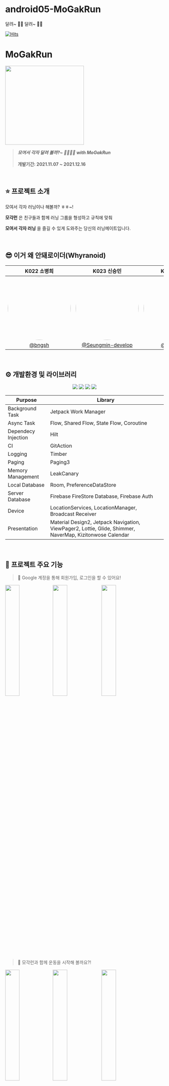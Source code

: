 # android05-MoGakRun
달려~ 🏃‍♀️ 달려~ 🏃‍♂️ 

[![Hits](https://hits.seeyoufarm.com/api/count/incr/badge.svg?url=https%3A%2F%2Fgithub.com%2Fboostcampwm-2022%2Fandroid05-MoGakRun&count_bg=%239CBF87&title_bg=%23555555&icon=&icon_color=%23E7E7E7&title=hits&edge_flat=false)](https://hits.seeyoufarm.com)



# MoGakRun
<img height="250" src="https://user-images.githubusercontent.com/65655825/204984450-cd7aa396-edd6-4d6c-9a72-3ac9253e9675.png"></img>
> **_모여서 각자 달려 볼까?~ 🏃‍♂️🏃‍♀️ with MoGakRun_** <br/><br/>
> **개발기간: 2021.11.07 ~ 2021.12.16**

<br/>

## ⭐️ 프로젝트 소개

모여서 각자 러닝이나 해볼까? ㅎㅎ~!

__모각런__ 은 친구들과 함께 러닝 그룹을 형성하고 규칙에 맞춰 

__모여서 각자 러닝__ 을 즐길 수 있게 도와주는 당신의 러닝메이트입니다.  

<br/>

## 😎 이거 왜 안돼로이더(Whyranoid) 

|K022 소병희|K023 신승민|K046 전현수|K051 주용한|
|:-:|:-:|:-:|:-:|
|<img src="https://user-images.githubusercontent.com/39687846/206238567-8e8d324d-8db4-43c1-accf-542ca8a0f604.png" width=200 style="border-radius:100%" >|<img src="https://user-images.githubusercontent.com/39687846/206238343-0b67efa1-a0e6-475a-823a-fba77d632501.png" width=200 height=200 style="border-radius:100%" >|<img src="https://user-images.githubusercontent.com/65655825/204988296-fc8e10b8-aabf-485c-9c6a-73346c09910a.jpg" width=200 style="border-radius:100%" >|<img src="https://user-images.githubusercontent.com/65655825/204987646-91eb987b-1a66-4f39-b4f4-0aae6a2b9368.png" width=200 style="border-radius:100%" >|
|[@bngsh](https://github.com/bngsh)|[@Seungmin-develop](https://github.com/Seungmin-develop)|[@soopeach](https://github.com/soopeach)|[@yonghanJu](https://github.com/yonghanJu)|


<br/>

## ⚙️ 개발환경 및 라이브러리 

<p align="center">
  <img src="https://img.shields.io/badge/Kotlin-1.9.0-yellowgreen?logo=kotlin"/>
  <img src="https://img.shields.io/badge/Dolphin | -2021.3.1-blue?logo=Android+Studio"/>
  <img src="https://img.shields.io/badge/targetSdk-33-green?logo=Android"/>
  <img src="https://img.shields.io/badge/minSdk-23-green?logo=Android"/>
</p>

 | Purpose                                                   | Library                                                   |
| ------------------------------------------------------------ | ------------------------------------------------------- |
| Background Task | Jetpack Work Manager  |
| Async Task | Flow, Shared Flow, State Flow, Coroutine |
| Dependecy Injection | Hilt |
| CI | GitAction |
| Logging | Timber |
| Paging | Paging3 |
| Memory Management  | LeakCanary |
| Local Database | Room, PreferenceDataStore |
| Server Database | Firebase FireStore Database, Firebase Auth |
| Device | LocationServices, LocationManager, Broadcast Receiver |
| Presentation | Material Design2, Jetpack Navigation, ViewPager2, Lottie, Glide, Shimmer, NaverMap, Kizitonwose Calendar |

<br>

## 📁 프로젝트 주요 기능 

> 🔑 Google 계정을 통해 회원가입, 로그인을 할 수 있어요!

<img src="https://user-images.githubusercontent.com/65655825/204984450-cd7aa396-edd6-4d6c-9a72-3ac9253e9675.png" width=30%><img src="https://user-images.githubusercontent.com/65655825/204984450-cd7aa396-edd6-4d6c-9a72-3ac9253e9675.png" width=30%>
<img src="https://user-images.githubusercontent.com/65655825/204984450-cd7aa396-edd6-4d6c-9a72-3ac9253e9675.png" width=30%>

> 🏃 모각런과 함께 운동을 시작해 볼까요?!

<img src="https://user-images.githubusercontent.com/65655825/204984450-cd7aa396-edd6-4d6c-9a72-3ac9253e9675.png" width=30%><img src="https://user-images.githubusercontent.com/65655825/204984450-cd7aa396-edd6-4d6c-9a72-3ac9253e9675.png" width=30%>
<img src="https://user-images.githubusercontent.com/65655825/204984450-cd7aa396-edd6-4d6c-9a72-3ac9253e9675.png" width=30%>
<img src="https://user-images.githubusercontent.com/65655825/204984450-cd7aa396-edd6-4d6c-9a72-3ac9253e9675.png" width=30%><img src="https://user-images.githubusercontent.com/65655825/204984450-cd7aa396-edd6-4d6c-9a72-3ac9253e9675.png" width=30%>
<img src="https://user-images.githubusercontent.com/65655825/204984450-cd7aa396-edd6-4d6c-9a72-3ac9253e9675.png" width=30%>

> 👍 나의 운동 기록을 친구들에게 자랑해보세요!

<img src="https://user-images.githubusercontent.com/65655825/204984450-cd7aa396-edd6-4d6c-9a72-3ac9253e9675.png" width=30%><img src="https://user-images.githubusercontent.com/65655825/204984450-cd7aa396-edd6-4d6c-9a72-3ac9253e9675.png" width=30%>
<img src="https://user-images.githubusercontent.com/65655825/204984450-cd7aa396-edd6-4d6c-9a72-3ac9253e9675.png" width=30%>

> 🙌 그룹원들과 모여서 각자 달려보는건 어떨까요?

<img src="https://user-images.githubusercontent.com/65655825/204984450-cd7aa396-edd6-4d6c-9a72-3ac9253e9675.png" width=23%><img src="https://user-images.githubusercontent.com/65655825/204984450-cd7aa396-edd6-4d6c-9a72-3ac9253e9675.png" width=23%>
<img src="https://user-images.githubusercontent.com/65655825/204984450-cd7aa396-edd6-4d6c-9a72-3ac9253e9675.png" width=23%><img src="https://user-images.githubusercontent.com/65655825/204984450-cd7aa396-edd6-4d6c-9a72-3ac9253e9675.png" width=23%>

> 😊 나의 운동 기록들을 한눈에 살펴보아요

<img src="https://user-images.githubusercontent.com/65655825/204984450-cd7aa396-edd6-4d6c-9a72-3ac9253e9675.png" width=30%><img src="https://user-images.githubusercontent.com/65655825/204984450-cd7aa396-edd6-4d6c-9a72-3ac9253e9675.png" width=30%>

<br/>
<br/>

## 기술적 도전들

### 캘린더를 원하는 형태로 커스텀하고 모듈 라이브러리화 시켜보기!

- 마이런 탭에서 캘린더 뷰를 통해 나의 운동 기록을 한 눈에 보여줍니다. 이때 캘린더에게 요했던 기능들을 커스텀하고 라이브러리화 및 배포를 통해 다른 프로젝트에서 재사용이 가능하도록 만들었습니다.

<br>

### 엄격한 관심사 분리 및 재사용이 가능한 모듈화 분리

- 위 캘린더뷰와 비슷한 맥락으로 엄격한 관심사 분리를 통해 레이어별, 기능별 모듈을 분리해서 내부 프로젝트 또는 외부에서도 재사용이 가능한 모듈 분리를 위해 노력했습니다.

<br>

### 웨어러블 디바이스와 연동
- 기능별 모듈을 분리하는 이유로는 웨어러블 디바이스에서의 재활용이 있습니다! 러닝 앱인 만큼 웨어러블 디바이스와의 연결을 지원하면 좋겠다고 생각을 했고 그러기 위해서는 공유 가능한 기능별 모듈 분리가 필수적이라고 생각했습니다!

<br>

### 단방향 데이터 흐름을 만들기
- Firebase 제공해주는 여러 API들은 콜백 기반이며 이는 data, domain, presentation 레이어에 걸쳐 단방향 데이터 흐름을 만들기에 힘들고 따라서 가독성이 떨어지고 반응형 프로그래밍 작성이 힘들다고 생각했습니다. 이런 부분들을 개선하기 위해 suspend, flow를 활용해 단방형 데이터 흐름을 만들었습니다.

<br>

### 배포, 유지 보수, Compose로 전환

- 부스트캠프는 "이거 왜 안돼로이더"의 여정의 끝이 아닌 시작입니다.
프로젝트 배포와 유지보수를 목표로하고 있습니다.
서브 브랜치를 통해 WearOS 지원을 위한 코드 분리와 일부 화면 Compose 마이그레이션이 진행 중입니다.

<br>

**[이거 왜 안돼로이더의 개발일지 보러가기!!](https://www.notion.so/6c16bd9841cd452587bf59f96adcaaa4)**

